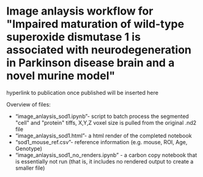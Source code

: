 # Image anlaysis workflow for "Impaired maturation of wild-type superoxide dismutase 1 is associated with neurodegeneration in Parkinson disease brain and a novel murine model"
hyperlink to publication once published will be inserted here

Overview of files: <br>
* “image_anlaysis_sod1.ipynb”- script to batch process the segmented "cell" and "protein" tiffs, X,Y,Z voxel size is pulled from the original  .nd2 file
* “image_anlaysis_sod1.html”- a html render of the completed notebook 
* “sod1_mouse_ref.csv”- reference information (e.g. mouse, ROI, Age, Genotype)
*  “image_anlaysis_sod1_no_renders.ipynb” - a carbon copy notebook that is essentially not run (that is, it includes no rendered output to create a smaller file)

